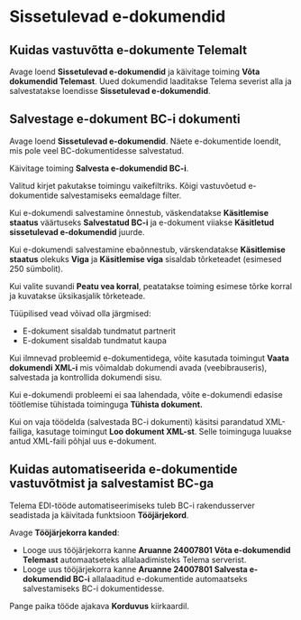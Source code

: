 ---
---
# Sissetulevad e-dokumendid

## Kuidas vastuvõtta e-dokumente Telemalt
Avage loend  **Sissetulevad e-dokumendid** ja käivitage toiming  **Võta dokumendid Telemast**. Uued dokumendid laaditakse Telema severist alla ja salvestatakse loendisse **Sissetulevad e-dokumendid**.

## Salvestage e-dokument BC-i dokumenti
Avage loend **Sissetulevad e-dokumendid**. Näete e-dokumentide loendit, mis pole veel BC-dokumentidesse salvestatud.

Käivitage toiming  **Salvesta e-dokumendid BC-i**.

Valitud kirjet pakutakse toimingu vaikefiltriks. Kõigi vastuvõetud e-dokumentide salvestamiseks eemaldage filter.

Kui e-dokumendi salvestamine õnnestub, väskendatakse  **Käsitlemise staatus** väärtuseks  **Salvestatud BC-i**  ja e-dokument viiakse **Käsitletud sissetulevad e-dokumendid** juurde.

Kui e-dokumendi salvestamine ebaõnnestub, värskendatakse **Käsitlemise staatus**  olekuks  **Viga** ja **Käsitlemise viga** sisaldab tõrketeadet (esimesed 250 sümbolit).

Kui valite suvandi **Peatu vea korral**, peatatakse toiming esimese tõrke korral ja kuvatakse üksikasjalik tõrketeade.

Tüüpilised vead võivad olla järgmised:
- E-dokument sisaldab tundmatut partnerit
- E-dokument sisaldab tundmatut kaupa

Kui ilmnevad probleemid e-dokumentidega, võite kasutada toimingut  **Vaata dokumendi XML-i** mis võimaldab dokumendi avada (veebibrauseris), salvestada ja kontrollida dokumendi sisu.

Kui e-dokumendi probleemi ei saa lahendada, võite e-dokumendi edasise töötlemise tühistada toiminguga  **Tühista dokument.**

Kui on vaja töödelda (salvestada BC-i dokumenti) käsitsi parandatud XML-failiga, kasutage toimingut **Loo dokument XML-st**. Selle toiminguga luuakse antud XML-faili põhjal uus e-dokument.


## Kuidas automatiseerida e-dokumentide vastuvõtmist ja salvestamist BC-ga

Telema EDI-tööde automatiseerimiseks tuleb BC-i rakendusserver seadistada ja käivitada funktsioon **Tööjärjekord**.

Avage  **Tööjärjekorra kanded**:
- Looge uus tööjärjekorra kanne **Aruanne 24007801 Võta e-dokumendid Telemast** automaatseteks allalaadimisteks Telema serverist.
- Looge uus tööjärjekorra kanne  **Aruanne 24007801 Salvesta e-dokumendid BC-i**  allalaaditud e-dokumentide automaatseks salvestamiseks BC-i dokumentidesse.

Pange paika tööde ajakava  **Korduvus**  kiirkaardil.
